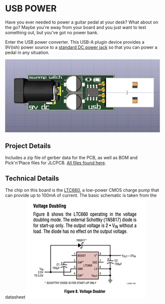# USB POWER

Have you ever needed to power a guitar pedal at your desk? What about on the go? Maybe you're away from your board and you just want to test something out, but you've got no power bank.

Enter the USB power converter. This USB-A plugin device provides a 9V(ish) power source to a [standard DC power jack](https://www.sparkfun.com/products/119) so that you can power a pedal in any situation.

![3D render of PCB with USB and Power jacks](./render.png)


## Project Details
Includes a zip file of gerber data for the PCB, as well as BOM and Pick'n'Place files for JLCPCB. [All files found here]().

## Technical Details
The chip on this board is the [LTC660](https://www.analog.com/media/en/technical-documentation/data-sheets/660fa.pdf), a low-power CMOS charge pump that can provide up to 100mA of current. The basic schematic is taken from the datasheet 
![LTC660 Voltage doubler schematic](./datasheet.png)
